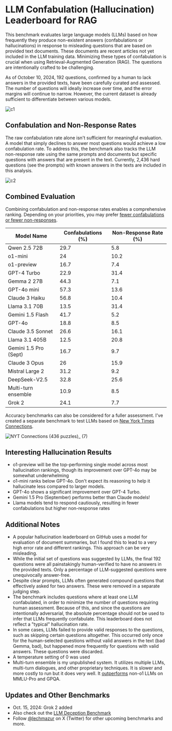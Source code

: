 # LLM Confabulation (Hallucination) Leaderboard for RAG

This benchmark evaluates large language models (LLMs) based on how frequently they produce non-existent answers (confabulations or hallucinations) in response to misleading questions that are based on provided text documents. These documents are recent articles not yet included in the LLM training data. Minimizing these types of confabulation is crucial when using Retrieval-Augmented Generation (RAG). The questions are intentionally crafted to be challenging.

As of October 10, 2024, 192 questions, confirmed by a human to lack answers in the provided texts, have been carefully curated and assessed. The number of questions will ideally increase over time, and the error margins will continue to narrow. However, the current dataset is already sufficient to differentiate between various models.

![c1](https://github.com/user-attachments/assets/e2340408-d632-4327-9ae7-ccc0b02cdd76)

## Confabulation and Non-Response Rates

The raw confabulation rate alone isn't sufficient for meaningful evaluation. A model that simply declines to answer most questions would achieve a low confabulation rate. To address this, the benchmark also tracks the LLM non-response rate using the same prompts and documents but specific questions with answers that are present in the text. Currently, 2,436 hard questions (see the prompts) with known answers in the texts are included in this analysis.

![c2](https://github.com/user-attachments/assets/426b5ee1-4514-41b0-bd65-7d733782301b)


## Combined Evaluation
Combining confabulation and non-response rates enables a comprehensive ranking. Depending on your priorities, you may prefer [fewer confabulations or fewer non-responses](https://lechmazur.github.io/leaderboard1.html). 

| Model Name            |   Confabulations  (%) |   Non-Response Rate (%) |
|-----------------------|---------------------------------|-------------------------|
| Qwen 2.5 72B          |                            29.7 |                     5.8 |
| o1-mini               |                            24   |                    10.2 |
| o1-preview            |                            16.7 |                     7.4 |
| GPT-4 Turbo           |                            22.9 |                    31.4 |
| Gemma 2 27B           |                            44.3 |                     7.1 |
| GPT-4o mini           |                            57.3 |                    13.6 |
| Claude 3 Haiku        |                            56.8 |                    10.4 |
| Llama 3.1 70B         |                            13.5 |                    31.4 |
| Gemini 1.5 Flash      |                            41.7 |                     5.2 |
| GPT-4o                |                            18.8 |                     8.5 |
| Claude 3.5 Sonnet     |                            26.6 |                    16.1 |
| Llama 3.1 405B        |                            12.5 |                    20.8 |
| Gemini 1.5 Pro (Sept) |                            16.7 |                     9.7 |
| Claude 3 Opus         |                            26   |                    15.9 |
| Mistral Large 2       |                            31.2 |                     9.2 |
| DeepSeek-V2.5         |                            32.8 |                    25.6 |
| Multi-turn ensemble   |                            10.9 |                     8.5 |
| Grok 2                |                            24.1 |                     7.7 |

Accuracy benchmarks can also be considered for a fuller assessment. I've created a separate benchmark to test LLMs based on [New York Times Connections](https://github.com/lechmazur/nyt-connections/).

![NYT Connections (436 puzzles)_ (7)](https://github.com/user-attachments/assets/7bfaf31f-b064-4aa5-adc9-912b847ec8aa)


## Interesting Hallucination Results
- o1-preview will be the top-performing single model across most hallucination rankings, though its improvement over GPT-4o may be somewhat underwhelming
- o1-mini ranks below GPT-4o. Don't expect its reasoning to help it hallucinate less compared to larger models.
- GPT-4o shows a significant improvement over GPT-4 Turbo.
- Gemini 1.5 Pro (September) performs better than Claude models!
- Llama models tend to respond cautiously, resulting in fewer confabulations but higher non-response rates


## Additional Notes
- A popular hallucination leaderboard on GitHub uses a model for evaluation of document summaries, but I found this to lead to a very high error rate and different rankings. This approach can be very misleading.
- While the initial set of questions was suggested by LLMs, the final 192 questions were all painstakingly human-verified to have no answers in the provided texts. Only a percentage of LLM-suggested questions were unequivocally answer-free.
- Despite clear prompts, LLMs often generated compound questions that effectively asked for two answers. These were removed in a separate judging step.
- The benchmark includes questions where at least one LLM confabulated, in order to minimize the number of questions requiring human assessment. Because of this, and since the questions are intentionally adversarial, the absolute percentage should not be used to infer that LLMs frequently confabulate. This leaderboard does not reflect a "typical" hallucination rate.
- In some cases, LLMs failed to provide valid responses to the questions, such as skipping certain questions altogether. This occurred only once for the human-selected questions without valid answers in the text (bad Gemma, bad), but happened more frequently for questions with valid answers. These questions were discarded.
- A temperature setting of 0 was used
- Multi-turn ensemble is my unpublished system. It utilizes multiple LLMs, multi-turn dialogues, and other proprietary techniques. It is slower and more costly to run but it does very well. It [outperforms](https://x.com/LechMazur/status/1828804485033992514/photo/1) non-o1 LLMs on MMLU-Pro and GPQA.


## Updates and Other Benchmarks
- Oct. 15, 2024: Grok 2 added
- Also check out the [LLM Deception Benchmark](https://github.com/lechmazur/deception)
- Follow [@lechmazur](https://x.com/LechMazur) on X (Twitter) for other upcoming benchmarks and more.

